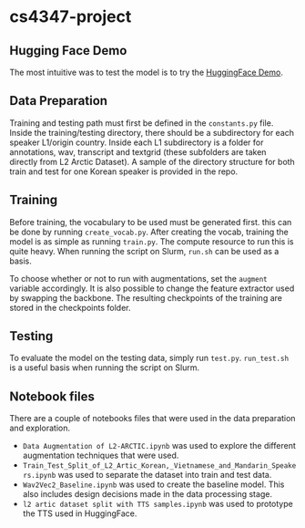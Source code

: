 # cs4347-project

## Hugging Face Demo
The most intuitive was to test the model is to try the [HuggingFace Demo](https://huggingface.co/spaces/peproject/pronounciationevaluation).

## Data Preparation
Training and testing path must first be defined in the `constants.py` file. Inside the training/testing directory, there should be a subdirectory for each speaker L1/origin country. Inside each L1 subdirectory is a folder for annotations, wav, transcript and textgrid (these subfolders are taken directly from L2 Arctic Dataset). A sample of the directory structure for both train and test for one Korean speaker is provided in the repo. 

## Training
Before training, the vocabulary to be used must be generated first. this can be done by running `create_vocab.py`. After creating the vocab, training the model is as simple as running `train.py`. The compute resource to run this is quite heavy. When running the script on Slurm, `run.sh` can be used as a basis.

To choose whether or not to run with augmentations, set the `augment` variable accordingly. It is also possible to change the feature extractor used by swapping the backbone. The resulting checkpoints of the training are stored in the checkpoints folder.

## Testing
To evaluate the model on the testing data, simply run `test.py`. `run_test.sh` is a useful basis when running the script on Slurm.

## Notebook files
There are a couple of notebooks files that were used in the data preparation and exploration. 
- `Data Augmentation of L2-ARCTIC.ipynb` was used to explore the different augmentation techniques that were used.
- `Train_Test_Split_of_L2_Artic_Korean,_Vietnamese_and_Mandarin_Speakers.ipynb` was used to separate the dataset into train and test data.
- `Wav2Vec2_Baseline.ipynb` was used to create the baseline model. This also includes design decisions made in the data processing stage.
- `l2 artic dataset split with TTS samples.ipynb` was used to prototype the TTS used in HuggingFace.
